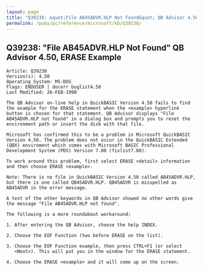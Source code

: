 ```yaml
---
layout: page
title: "Q39238: &quot;File AB45ADVR.HLP Not Found&quot; QB Advisor 4.50, ERASE Example"
permalink: /pubs/pc/reference/microsoft/kb/Q39238/
---
```


## Q39238: &quot;File AB45ADVR.HLP Not Found&quot; QB Advisor 4.50, ERASE Example

	Article: Q39238
	Version(s): 4.50
	Operating System: MS-DOS
	Flags: ENDUSER | docerr buglist4.50
	Last Modified: 26-FEB-1990
	
	The QB Advisor on-line help in QuickBASIC Version 4.50 fails to find
	the example for the ERASE statement when the <example> hyperlink
	button is chosen for that statement. QB Advisor displays "File
	AB45ADVR.HLP not found" in a dialog box and prompts you to reset the
	environment path or insert the disk with that file.
	
	Microsoft has confirmed this to be a problem in Microsoft QuickBASIC
	Version 4.50. The problem does not occur in the QuickBASIC Extended
	(QBX) enviroment which comes with Microsoft BASIC Professional
	Development System (PDS) Version 7.00 (fixlist7.00).
	
	To work around this problem, first select ERASE <detail> information
	and then choose ERASE <example>.
	
	Note: There is no file in QuickBASIC Version 4.50 called AB45ADVR.HLP,
	but there is one called QB45ADVR.HLP. QB45ADVR is misspelled as
	AB45ADVR in the error message.
	
	A test of the other keywords in QB Advisor showed no other words give
	the message "File AB45ADVR.HLP not found".
	
	The following is a more roundabout workaround:
	
	1. After entering the QB Advisor, choose the help INDEX.
	
	2. Choose the EOF Function (two before ERASE on the list).
	
	3. Choose the EOF Function example, then press CTRL+F1 (or select
	   <Next>). This will put you in the window for the ERASE statement.
	
	4. Choose the ERASE <example> and it will come up on the screen.
